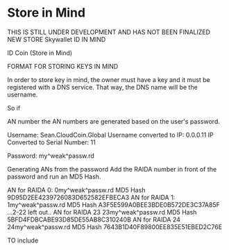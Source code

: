 # Store in Mind
THIS IS STILL UNDER DEVELOPMENT AND HAS NOT BEEN FINALIZED
NEW STORE Skywallet ID IN MIND


ID Coin (Store in Mind) 

FORMAT FOR STORING KEYS IN MIND

In order to store key in mind, the owner must have a key and it must be registered with a DNS service. 
That way, the DNS name will be the username. 

So if 

AN number the AN numbers are generated based on the user's password. 

Username: Sean.CloudCoin.Global
Username converted to IP: 0.0.0.11
IP Converted to Serial Number:  11

Password: my^weak^passw.rd

Generating ANs from the password
Add the RAIDA number in front of the password and run an MD5 Hash. 

AN for RAIDA 0: 0my^weak^passw.rd  MD5 Hash 9D95D2EE4239726083D652582EFBECA3
AN for RAIDA 1: 1my^weak^passw.rd MD5 Hash A3F5E599A0BEE3BDE0B572DE3C37A85F
...2-22 left out..
AN for RAIDA 23 23my^weak^passw.rd MD5 Hash 5BFD4FDBCABE93D85DE55AB8C310240B
AN for RAIDA 24 24my^weak^passw.rd MD5 Hash  7643B1D40F89800EE835E51EBED2C76E

TO include 

